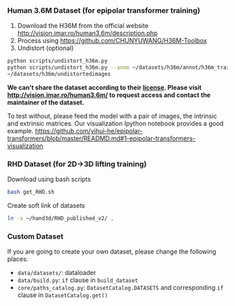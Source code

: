 ### Human 3.6M Dataset (for epipolar transformer training)
1. Download the H36M from the official website http://vision.imar.ro/human3.6m/description.php
2. Process using https://github.com/CHUNYUWANG/H36M-Toolbox
3. Undistort (optional)
```bash
python scripts/undistort_h36m.py
python scripts/undistort_h36m.py --anno ~/datasets/h36m/annot/h36m_train.pkl
~/datasets/h36m/undistortedimages
```

**We can't share the dataset according to their [license]( http://vision.imar.ro/human3.6m/eula.php). Please visit http://vision.imar.ro/human3.6m/ to request access and contact the maintainer of the dataset.**

To test without, please feed the model with a pair of images, the intrinsic and extrinsic matrices. Our visualization Ipython notebook provides a good example. https://github.com/yihui-he/epipolar-transformers/blob/master/READMD.md#1-epipolar-transformers-visualization

### RHD Dataset (for 2D->3D lifting training)
Download using bash scripts
```bash
bash get_RHD.sh
```
Create soft link of datasets
```bash
ln -s ~/hand3d/RHD_published_v2/ .
```

### Custom Dataset
If you are going to create your own dataset, please change the following places:
- `data/datasets/`: dataloader
- `data/build.py`: `if` clause in `build_dataset`
- `core/paths_catalog.py`: `DatasetCatalog.DATASETS` and corresponding `if` clause in `DatasetCatalog.get()`
